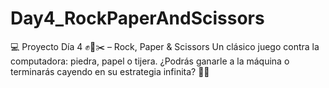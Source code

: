 # Day4_RockPaperAndScissors
💻 Proyecto Día 4 ✊📄✂️ – Rock, Paper &amp; Scissors Un clásico juego contra la computadora: piedra, papel o tijera. ¿Podrás ganarle a la máquina o terminarás cayendo en su estrategia infinita? 🤖🔥
